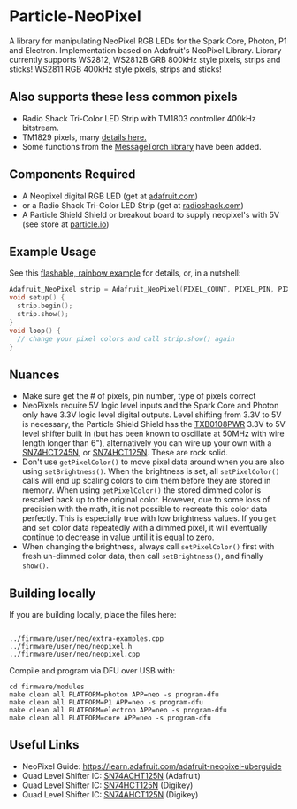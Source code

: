 Particle-NeoPixel
=================

A library for manipulating NeoPixel RGB LEDs for the Spark Core, Photon, P1 and Electron.
Implementation based on Adafruit's NeoPixel Library.
Library currently supports WS2812, WS2812B GRB 800kHz style pixels, strips and sticks!
WS2811 RGB 400kHz style pixels, strips and sticks!

Also supports these less common pixels
---
- Radio Shack Tri-Color LED Strip with TM1803 controller 400kHz bitstream.
- TM1829 pixels, many [details here.](https://community.particle.io/t/neopixel-library-for-tm1829-controller-resolved/5363)
- Some functions from the [MessageTorch library](https://github.com/plan44/messagetorch/blob/master/messagetorch.cpp#L58-L134) have been added.

Components Required
---
- A Neopixel digital RGB LED (get at [adafruit.com](adafruit.com))
- or a Radio Shack Tri-Color LED Strip (get at [radioshack.com](radioshack.com))
- A Particle Shield Shield or breakout board to supply neopixel's with 5V (see store at [particle.io](particle.io))

Example Usage
---

See this [flashable, rainbow example](firmware/examples/a-rainbow.cpp) for details, or, in a nutshell:

```cpp
Adafruit_NeoPixel strip = Adafruit_NeoPixel(PIXEL_COUNT, PIXEL_PIN, PIXEL_TYPE);
void setup() {
  strip.begin();
  strip.show();
}
void loop() {
  // change your pixel colors and call strip.show() again
}
```

Nuances
---

- Make sure get the # of pixels, pin number, type of pixels correct
- NeoPixels require 5V logic level inputs and the Spark Core and Photon only have 3.3V logic level digital outputs. Level shifting from 3.3V to 5V is
necessary, the Particle Shield Shield has the [TXB0108PWR](http://www.digikey.com/product-search/en?pv7=2&k=TXB0108PWR) 3.3V to 5V level shifter built in (but has been known to oscillate at 50MHz with wire length longer than 6"), alternatively you can wire up your own with a [SN74HCT245N](http://www.digikey.com/product-detail/en/SN74HCT245N/296-1612-5-ND/277258), or [SN74HCT125N](http://www.digikey.com/product-detail/en/SN74HCT125N/296-8386-5-ND/376860). These are rock solid.
- Don't use `getPixelColor()` to move pixel data around when you are also using `setBrightness()`.  When the brightness is set, all `setPixelColor()` calls will end up scaling colors to dim them before they are stored in memory.  When using `getPixelColor()` the stored dimmed color is rescaled back up to the original color.  However, due to some loss of precision with the math, it is not possible to recreate this color data perfectly.  This is especially true with low brightness values.  If you `get` and `set` color data repeatedly with a dimmed pixel, it will eventually continue to decrease in value until it is equal to zero.
- When changing the brightness, always call `setPixelColor()` first with fresh un-dimmed color data, then call `setBrightness()`, and finally `show()`.


Building locally
---

If you are building locally, place the files here:

```

../firmware/user/neo/extra-examples.cpp
../firmware/user/neo/neopixel.h
../firmware/user/neo/neopixel.cpp
```

Compile and program via DFU over USB with:

```
cd firmware/modules
make clean all PLATFORM=photon APP=neo -s program-dfu
make clean all PLATFORM=P1 APP=neo -s program-dfu
make clean all PLATFORM=electron APP=neo -s program-dfu
make clean all PLATFORM=core APP=neo -s program-dfu
```

Useful Links
---

- NeoPixel Guide: https://learn.adafruit.com/adafruit-neopixel-uberguide
- Quad Level Shifter IC: [SN74ACHT125N](https://www.adafruit.com/product/1787) (Adafruit)
- Quad Level Shifter IC: [SN74HCT125N](http://www.digikey.com/product-detail/en/SN74HCT125N/296-8386-5-ND/376860) (Digikey)
- Quad Level Shifter IC: [SN74AHCT125N](http://www.digikey.com/product-detail/en/SN74AHCT125N/296-4655-5-ND/375798) (Digikey)
